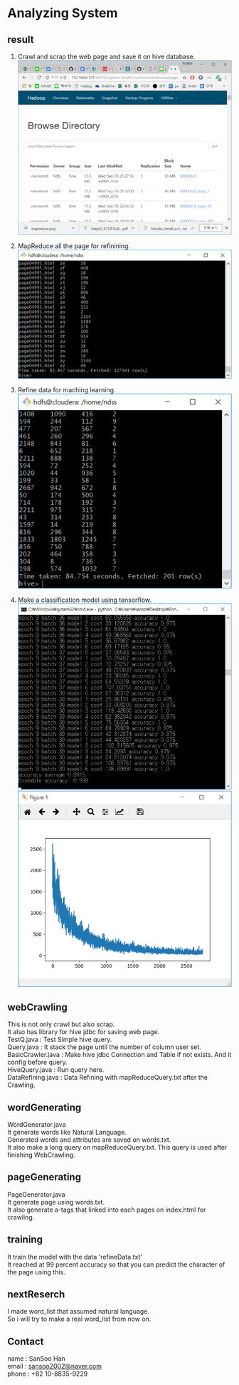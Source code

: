 Analyzing System
==========================================================

result
------
1. Crawl and scrap the web page and save it on hive database.<br>
![hadoop](result/hadoop.png)<br>

2. MapReduce all the page for refinining.<br>
![mapreduce](result/mapreduce.png)<br>

3. Refine data for maching learning.<br>
![refining](result/refining.png)<br>

4. Make a classification model using tensorflow.<br>
![execution](result/execution.png)<br>
![costGraph](result/costGraph.png)<br>



webCrawling
----------
This is not only crawl but also scrap.<br>
It also has library for hive jdbc for saving web page.<br>
TestQ.java : Test Simple hive query.<br>
Query.java : It stack the page until the number of column user set.<br>
BasicCrawler.java : Make hive jdbc Connection and Table if not exists. And it config before query.<br>
HiveQuery.java : Run query here.<br>
DataRefining.java : Data Refining with mapReduceQuery.txt after the Crawling.

wordGenerating
--------------
WordGenerator.java<br>
It generate words like Natural Language.<br>
Generated words and attributes are saved on words.txt.<br>
It also make a long query on mapReduceQuery.txt. This query is used after finishing WebCrawling.

pageGenerating
--------------
PageGenerator.java<br>
It generate page using words.txt.<br>
It also generate a-tags that linked into each pages on index.html for crawling.

training
--------
It train the model with the data 'refineData.txt'<br>
It reached at 99 percent accuracy so that you can predict the character of the page using this.

nextReserch
-----------
I made word_list that assumed natural language.<br>
So i will try to make a real word_list from now on.

Contact
----------
name : SanSoo Han<br>
email : sansoo2002@naver.com<br>
phone : +82 10-8835-9229